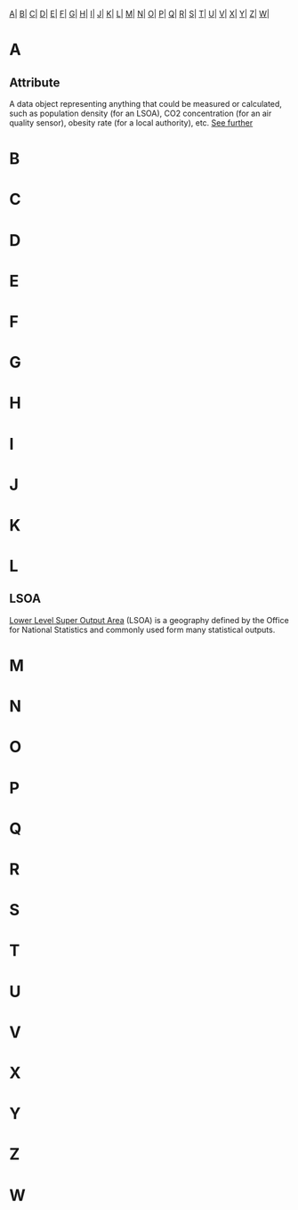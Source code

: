 [A](Glossary#a)|
[B](Glossary#b)|
[C](Glossary#c)|
[D](Glossary#d)|
[E](Glossary#e)|
[F](Glossary#f)|
[G](Glossary#g)|
[H](Glossary#h)|
[I](Glossary#i)|
[J](Glossary#j)|
[K](Glossary#k)|
[L](Glossary#l)|
[M](Glossary#m)|
[N](Glossary#n)|
[O](Glossary#o)|
[P](Glossary#p)|
[Q](Glossary#q)|
[R](Glossary#r)|
[S](Glossary#s)|
[T](Glossary#t)|
[U](Glossary#u)|
[V](Glossary#v)|
[X](Glossary#x)|
[Y](Glossary#y)|
[Z](Glossary#z)|
[W](Glossary#w)|

# A

## Attribute
A data object representing anything that could be measured or calculated, such as population density (for an LSOA), CO2 concentration (for an air quality sensor), obesity rate (for a local authority), etc. 
[See further](Local-Datastore#attribute)

# B

# C

# D

# E

# F

# G

# H

# I

# J

# K

# L

## LSOA
[Lower Level Super Output Area](https://data.gov.uk/dataset/lower-layer-super-output-areas-lsoas) (LSOA) is a geography defined by the Office for National Statistics and commonly used form many statistical outputs.

# M

# N

# O

# P

# Q

# R

# S

# T

# U

# V

# X

# Y

# Z

# W